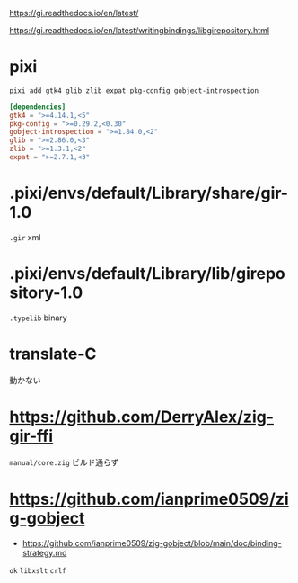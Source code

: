 https://gi.readthedocs.io/en/latest/

https://gi.readthedocs.io/en/latest/writingbindings/libgirepository.html

# pixi

```sh
pixi add gtk4 glib zlib expat pkg-config gobject-introspection
```

```toml
[dependencies]
gtk4 = ">=4.14.1,<5"
pkg-config = ">=0.29.2,<0.30"
gobject-introspection = ">=1.84.0,<2"
glib = ">=2.86.0,<3"
zlib = ">=1.3.1,<2"
expat = ">=2.7.1,<3"
```

# .pixi/envs/default/Library/share/gir-1.0

`.gir` xml

# .pixi/envs/default/Library/lib/girepository-1.0

`.typelib` binary

# translate-C

動かない

# https://github.com/DerryAlex/zig-gir-ffi

`manual/core.zig` ビルド通らず

# https://github.com/ianprime0509/zig-gobject

- https://github.com/ianprime0509/zig-gobject/blob/main/doc/binding-strategy.md

`ok` `libxslt` `crlf`
